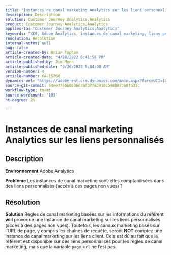 ```yaml
---
title: "Instances de canal marketing Analytics sur les liens personnalisés"
description: Description
solution: Customer Journey Analytics,Analytics
product: Customer Journey Analytics,Analytics
applies-to: "Customer Journey Analytics,Analytics"
keywords: "KCS, Adobe Analytics, instances de canal marketing, liens personnalisés, FAQ"
resolution: Resolution
internal-notes: null
bug: false
article-created-by: Brian Topham
article-created-date: "4/28/2022 6:41:56 PM"
article-published-by: Jim Menn
article-published-date: "9/30/2022 5:04:00 AM"
version-number: 4
article-number: KA-15760
dynamics-url: "https://adobe-ent.crm.dynamics.com/main.aspx?forceUCI=1&pagetype=entityrecord&etn=knowledgearticle&id=f30e69e0-22c7-ec11-a7b6-0022480a1b03"
source-git-commit: 64ee7766b02066aaf37f83910c548b87368fb31c
workflow-type: tm+mt
source-wordcount: '103'
ht-degree: 2%

---
```


# Instances de canal marketing Analytics sur les liens personnalisés

## Description


<b>Environnement</b>
Adobe Analytics

<b>Problème</b>
Les instances de canal marketing sont-elles comptabilisées dans des liens personnalisés (accès à des pages non vues) ?


## Résolution


<b>Solution</b>
Règles de canal marketing basées sur les informations du référent <b>will</b> provoque une instance de canal marketing sur les liens personnalisés (accès à des pages non vues).
Toutefois, les canaux marketing basés sur l’URL de page, y compris les chaînes de requête, seront <b>NOT</b> comptez une instance de canal marketing sur les liens client.
Cela est dû au fait que le référent est disponible sur des liens personnalisés pour les règles de canal marketing, mais que la variable `page_url` ne l’est pas.
